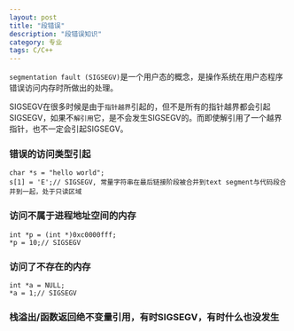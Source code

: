 ```yaml
---
layout: post
title: "段错误"
description: "段错误知识"
category: 专业
tags: C/C++
---
```


`segmentation fault (SIGSEGV)`是一个用户态的概念，是操作系统在用户态程序错误访问内存时所做出的处理。

SIGSEGV在很多时候是由于`指针越界`引起的，但不是所有的指针越界都会引起SIGSEGV，如果不`解引用`它，是不会发生SIGSEGV的。而即使解引用了一个越界指针，也不一定会引起SIGSEGV。

### 错误的访问类型引起
	char *s = "hello world";
	s[1] = 'E';// SIGSEGV, 常量字符串在最后链接阶段被合并到text segment与代码段合并到一起，处于只读区域

### 访问不属于进程地址空间的内存
	int *p = (int *)0xc0000fff;
	*p = 10;// SIGSEGV

### 访问了不存在的内存
	int *a = NULL;
	*a = 1;// SIGSEGV

### 栈溢出/函数返回绝不变量引用，有时SIGSEGV，有时什么也没发生
